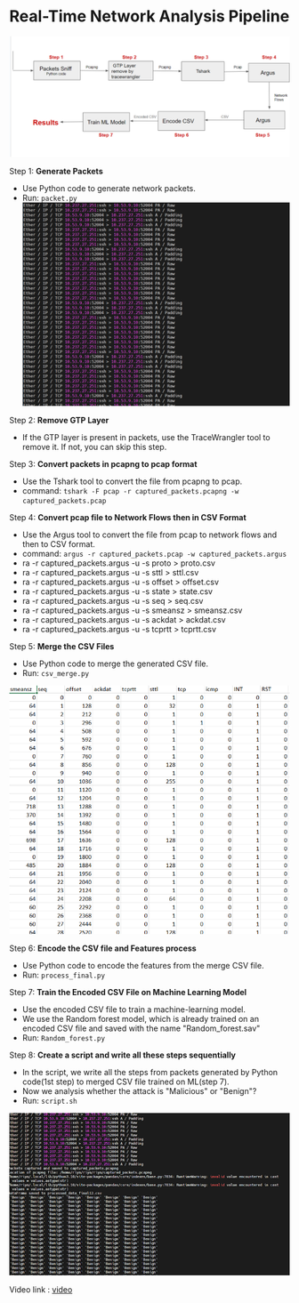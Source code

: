 # Real-Time Network Analysis Pipeline
![image](https://github.com/senriya852/Real-Time-Network-Analysis-Pipeline/blob/main/image/pipeline_architecture.png)


Step 1: **Generate Packets**
   - Use Python code to generate network packets.
   - Run: `packet.py`
![image](https://github.com/senriya852/Real-Time-Network-Analysis-Pipeline/blob/main/image/generated_packets.png)


Step 2: **Remove GTP Layer**
   - If the GTP layer is present in packets, use the TraceWrangler tool to remove it. If not, you can skip this step.

Step 3: **Convert packets in pcapng to pcap format**
   - Use the Tshark tool to convert the file from pcapng to pcap.
   - command: `tshark -F pcap -r captured_packets.pcapng -w captured_packets.pcap`

Step 4: **Convert pcap file to Network Flows then in CSV Format**
   - Use the Argus tool to convert the file from pcap to network flows and then to CSV format.
   - command: `argus -r captured_packets.pcap -w captured_packets.argus`
   - ra -r  captured_packets.argus -u -s  proto > proto.csv 
   - ra -r  captured_packets.argus -u -s  sttl > sttl.csv
   - ra -r  captured_packets.argus -u -s  offset > offset.csv
   - ra -r  captured_packets.argus -u -s  state > state.csv
   - ra -r  captured_packets.argus -u -s  seq > seq.csv
   - ra -r  captured_packets.argus -u -s  smeansz > smeansz.csv
   - ra -r  captured_packets.argus -u -s  ackdat > ackdat.csv
   - ra -r  captured_packets.argus -u -s  tcprtt > tcprtt.csv

Step 5: **Merge the CSV Files**
   - Use Python code to merge the generated CSV file.
   - Run: `csv_merge.py`
     
![image](https://github.com/senriya852/Real-Time-Network-Analysis-Pipeline/blob/main/image/merged_csv.png)

Step 6: **Encode the CSV file and  Features process**
   - Use Python code to encode the features from the merge CSV file.
   - Run: `process_final.py`

Step 7: **Train the Encoded CSV File on Machine Learning Model**
   - Use the encoded CSV file to train a machine-learning model.
   - We use the Random forest model, which is already trained on an encoded CSV file and saved with the name "Random_forest.sav"
   - Run: `Random_forest.py` 
  
Step 8: **Create a script and write all these steps sequentially**

   - In the script, we write all the steps from packets generated by Python code(1st step) to merged CSV file trained on ML(step 7).
   - Now we analysis whether the attack is "Malicious" or "Benign"?
   - Run: `script.sh`
     
 ![image](https://github.com/senriya852/Real-Time-Network-Analysis-Pipeline/blob/main/image/results.png)


Video link : [video](https://screenrec.com/share/xiIDSoCugb) 

